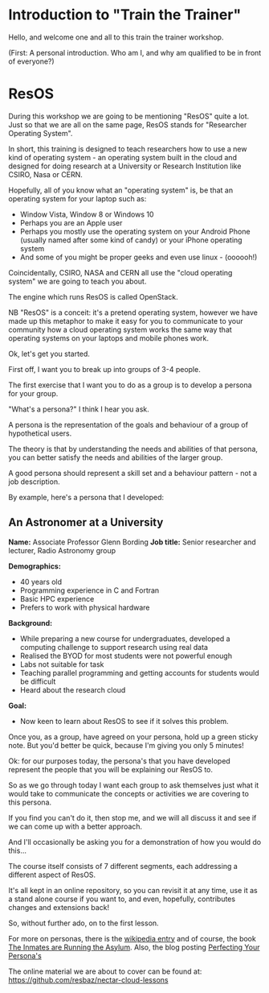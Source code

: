# Introduction to "Train the Trainer"

Hello, and welcome one and all to this train the trainer workshop.

(First: A personal introduction. Who am I, and why am qualified to be in front of everyone?)

# ResOS

During this workshop we are going to be mentioning "ResOS" quite a lot. Just so that we are all on the same
page, ResOS stands for "Researcher Operating System".
 
In short, this training is designed to teach researchers how to use a  new kind of operating system - an operating 
system built in the cloud and designed for doing research at a  University or Research Institution like CSIRO, 
Nasa or CERN.

Hopefully, all of you know what an "operating system" is, be that an operating system for your laptop such as:

* Window Vista, Window 8 or Windows 10
* Perhaps you are an Apple user
* Perhaps you mostly use the operating system on your Android Phone (usually named after some kind of candy) or your
  iPhone operating system
* And some of you might be proper geeks and even use linux - (oooooh!)

Coincidentally, CSIRO, NASA and CERN all use the "cloud operating system" we are going to teach you about.
 
The engine which runs ResOS is called OpenStack.

NB "ResOS" is a conceit: it's a pretend operating system, however we have made up this metaphor to make it easy for 
you to communicate to your community how a cloud operating system works the same way that operating systems on your 
laptops and mobile phones work.

Ok, let's get you started. 

First off, I want you to break up into groups of 3-4 people.

The first exercise that I want you to do as a group is to develop a persona for your group.

"What's a persona?" I think I hear you ask.

A persona is the representation of the goals and behaviour of a group of hypothetical users.

The theory is that by understanding the needs and abilities of that persona, you can better satisfy the needs and 
abilities of the larger group.

A good persona should represent a skill set and a behaviour pattern - not a job description. 

By example, here's a persona that I developed:

## An Astronomer at a University

**Name:**     Associate Professor Glenn Bording
**Job title:**     Senior researcher and lecturer, Radio Astronomy group

**Demographics:**

* 40 years old
* Programming experience in C and Fortran
* Basic HPC experience
* Prefers to work with physical hardware

**Background:**

* While preparing a new course for undergraduates, developed a computing challenge to support research using real data
* Realised the BYOD for most students were not powerful enough
* Labs not suitable for task
* Teaching parallel programming and getting accounts for students would be difficult
* Heard about the research cloud

**Goal:** 

* Now keen to learn about ResOS to see if it solves this problem.

Once you, as a group, have agreed on your persona, hold up a green sticky note. But you'd better be quick, because
I'm giving you only 5 minutes!

Ok: for our purposes today, the persona's that you have developed represent the people that you will be explaining 
our ResOS to.

So as we go through today I want each group to ask themselves just what it would take to communicate the concepts or 
activities we are covering to this persona. 

If you find you can't do it, then stop me, and we will all discuss it and see if we can come up with a better approach.

And I'll occasionally be asking you for a demonstration of how you would do this...

The course itself consists of 7 different segments, each addressing a different aspect of ResOS.

It's all kept in an online repository, so you can revisit it at any time, use it as a stand alone course if you want to,
and even, hopefully, contributes changes and extensions back!

So, without further ado, on to the first lesson.

For more on personas, there is the [wikipedia entry](http://en.wikipedia.org/wiki/Persona_%28user_experience%29) and of
course, the book [The Inmates are Running the Asylum](http://www.amazon.com/The-Inmates-Are-Running-Asylum/dp/0672326140).
Also, the blog posting [Perfecting Your Persona's](http://www.cooper.com/journal/2001/08/perfecting_your_personas)

The online material we are about to cover can be found at: https://github.com/resbaz/nectar-cloud-lessons
